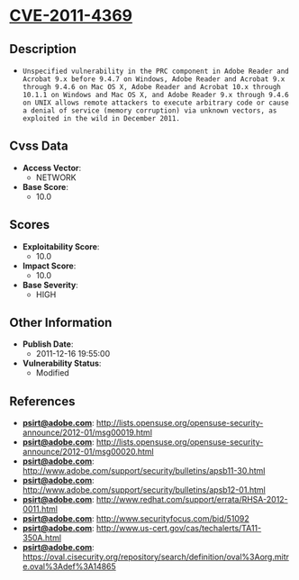 
# [CVE-2011-4369](http://lists.opensuse.org/opensuse-security-announce/2012-01/msg00019.html)

## Description

- `Unspecified vulnerability in the PRC component in Adobe Reader and Acrobat 9.x before 9.4.7 on Windows, Adobe Reader and Acrobat 9.x through 9.4.6 on Mac OS X, Adobe Reader and Acrobat 10.x through 10.1.1 on Windows and Mac OS X, and Adobe Reader 9.x through 9.4.6 on UNIX allows remote attackers to execute arbitrary code or cause a denial of service (memory corruption) via unknown vectors, as exploited in the wild in December 2011.`

## Cvss Data

- **Access Vector**:
  - NETWORK
- **Base Score**:
  - 10.0

## Scores

- **Exploitability Score**:
  - 10.0
- **Impact Score**:
  - 10.0
- **Base Severity**:
  - HIGH

## Other Information

- **Publish Date**:
  - 2011-12-16 19:55:00
- **Vulnerability Status**:
  - Modified

## References

- **psirt@adobe.com**: http://lists.opensuse.org/opensuse-security-announce/2012-01/msg00019.html
- **psirt@adobe.com**: http://lists.opensuse.org/opensuse-security-announce/2012-01/msg00020.html
- **psirt@adobe.com**: http://www.adobe.com/support/security/bulletins/apsb11-30.html
- **psirt@adobe.com**: http://www.adobe.com/support/security/bulletins/apsb12-01.html
- **psirt@adobe.com**: http://www.redhat.com/support/errata/RHSA-2012-0011.html
- **psirt@adobe.com**: http://www.securityfocus.com/bid/51092
- **psirt@adobe.com**: http://www.us-cert.gov/cas/techalerts/TA11-350A.html
- **psirt@adobe.com**: https://oval.cisecurity.org/repository/search/definition/oval%3Aorg.mitre.oval%3Adef%3A14865
